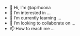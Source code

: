 - 👋 Hi, I’m @aprhoona
- 👀 I’m interested in ...
- 🌱 I’m currently learning ...
- 💞️ I’m looking to collaborate on ...
- 📫 How to reach me ...

<!---
aprhoona/aprhoona is a ✨ special ✨ repository because its `README.md` (this file) appears on your GitHub profile.
You can click the Preview link to take a look at your changes.
--->
